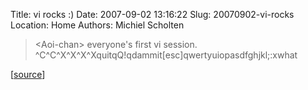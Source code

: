 Title: vi rocks :)
Date: 2007-09-02 13:16:22
Slug: 20070902-vi-rocks
Location: Home
Authors: Michiel Scholten

<blockquote><p>&lt;Aoi-chan&gt; everyone's first vi session. ^C^C^X^X^X^XquitqQ!qdammit[esc]qwertyuiopasdfghjkl;:xwhat</p></blockquote>

<p>[<a href="http://www.bash.org/?795779">source</a>]</p>